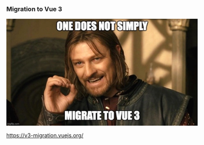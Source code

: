 ### Migration to Vue 3

<img src="slides/migrate-to-vue3/images/meme-one-does-not-simply.jpeg">

https://v3-migration.vuejs.org/


<aside class="notes">
</aside>

